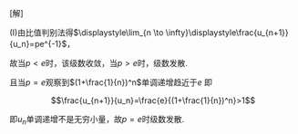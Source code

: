 [解] 

(I)由比值判别法得$\displaystyle\lim_{n \to \infty}\displaystyle\frac{u_{n+1}}{u_n}=pe^{-1}$， 

故当$p<e$时，该级数收敛，当$p>e$时，级数发散.

且当$p=e$观察到$(1+\frac{1}{n})^n$单调递增趋近于$e$
即

$$\frac{u_{n+1}}{u_n}=\frac{e}{(1+\frac{1}{n})^n}>1$$

即$u_n$单调递增不是无穷小量，故$p=e$时级数发散.